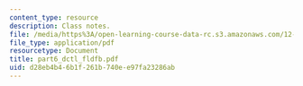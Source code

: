 ```yaml
---
content_type: resource
description: Class notes.
file: /media/https%3A/open-learning-course-data-rc.s3.amazonaws.com/12-113-structural-geology-fall-2005/d28eb4b46b1f261b740ee97fa23286ab_part6_dctl_fldfb.pdf
file_type: application/pdf
resourcetype: Document
title: part6_dctl_fldfb.pdf
uid: d28eb4b4-6b1f-261b-740e-e97fa23286ab
---
```

